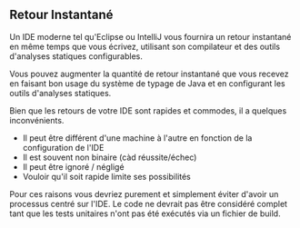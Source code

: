## Retour Instantané

Un IDE moderne tel qu'Eclipse ou IntelliJ vous fournira un retour instantané en même temps que vous écrivez, utilisant son compilateur et des outils d'analyses statiques configurables.

Vous pouvez augmenter la quantité de retour instantané que vous recevez en faisant bon usage du système de typage de Java et en configurant les outils d'analyses statiques.

Bien que les retours de votre IDE sont rapides et commodes, il a quelques inconvénients.

* Il peut être différent d'une machine à l'autre en fonction de la configuration de l'IDE
* Il est souvent non binaire (càd réussite/échec)
* Il peut être ignoré / négligé
* Vouloir qu'il soit rapide limite ses possibilités

Pour ces raisons vous devriez purement et simplement éviter d'avoir un processus centré sur l'IDE. Le code ne devrait pas être considéré complet tant que les tests unitaires n'ont pas été exécutés via un fichier de build.
